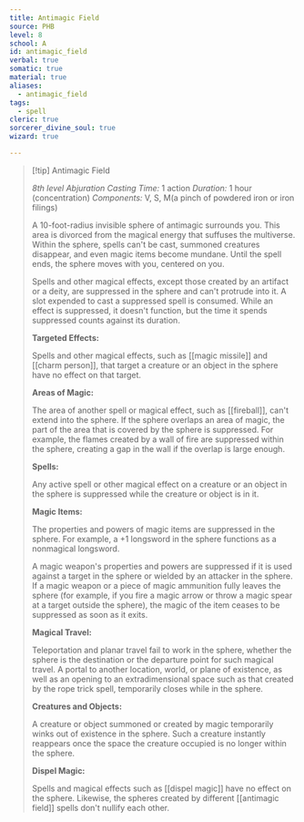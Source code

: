 ```yaml
---
title: Antimagic Field
source: PHB
level: 8
school: A
id: antimagic_field
verbal: true
somatic: true
material: true
aliases:
  - antimagic_field
tags:
  - spell
cleric: true
sorcerer_divine_soul: true
wizard: true

---
```

>[!tip] Antimagic Field
>
> *8th level Abjuration*
> *Casting Time:* 1 action
> *Duration:* 1 hour (concentration)
> *Components:* V, S, M(a pinch of powdered iron or iron filings)
>
>A 10-foot-radius invisible sphere of antimagic surrounds you. This area is divorced from the magical energy that suffuses the multiverse. Within the sphere, spells can't be cast, summoned creatures disappear, and even magic items become mundane. Until the spell ends, the sphere moves with you, centered on you.
>
>Spells and other magical effects, except those created by an artifact or a deity, are suppressed in the sphere and can't protrude into it. A slot expended to cast a suppressed spell is consumed. While an effect is suppressed, it doesn't function, but the time it spends suppressed counts against its duration.
>
>**Targeted Effects:**
>
>Spells and other magical effects, such as [[magic missile]] and [[charm person]], that target a creature or an object in the sphere have no effect on that target.
>
>**Areas of Magic:**
>
>The area of another spell or magical effect, such as [[fireball]], can't extend into the sphere. If the sphere overlaps an area of magic, the part of the area that is covered by the sphere is suppressed. For example, the flames created by a wall of fire are suppressed within the sphere, creating a gap in the wall if the overlap is large enough.
>
>**Spells:**
>
>Any active spell or other magical effect on a creature or an object in the sphere is suppressed while the creature or object is in it.
>
>**Magic Items:**
>
>The properties and powers of magic items are suppressed in the sphere. For example, a +1 longsword in the sphere functions as a nonmagical longsword.
>
>A magic weapon's properties and powers are suppressed if it is used against a target in the sphere or wielded by an attacker in the sphere. If a magic weapon or a piece of magic ammunition fully leaves the sphere (for example, if you fire a magic arrow or throw a magic spear at a target outside the sphere), the magic of the item ceases to be suppressed as soon as it exits.
>
>**Magical Travel:**
>
>Teleportation and planar travel fail to work in the sphere, whether the sphere is the destination or the departure point for such magical travel. A portal to another location, world, or plane of existence, as well as an opening to an extradimensional space such as that created by the rope trick spell, temporarily closes while in the sphere.
>
>**Creatures and Objects:**
>
>A creature or object summoned or created by magic temporarily winks out of existence in the sphere. Such a creature instantly reappears once the space the creature occupied is no longer within the sphere.
>
>**Dispel Magic:**
>
>Spells and magical effects such as [[dispel magic]] have no effect on the sphere. Likewise, the spheres created by different [[antimagic field]] spells don't nullify each other.
>

